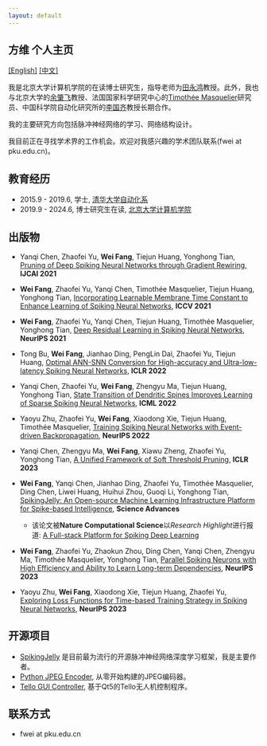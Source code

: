 ```yaml
---
layout: default
---
```

## 方维 个人主页

[[English]](./index.md) [[中文]](./index_cn.md)

我是北京大学计算机学院的在读博士研究生，指导老师为[田永鸿](https://www.pkuml.org/staff/yhtian-cn.html)教授。此外，我也与北京大学的[余肇飞](https://yuzhaofei.github.io/)教授、法国国家科学研究中心的[Timothée Masquelier](https://cerco.cnrs.fr/pagesp/tim/)研究员、中国科学院自动化研究所的[李国齐](https://casialiguoqi.github.io/)教授长期合作。

我的主要研究方向包括脉冲神经网络的学习、网络结构设计。

我目前正在寻找学术界的工作机会。欢迎对我感兴趣的学术团队联系(fwei at pku.edu.cn)。

## 教育经历

- 2015.9 - 2019.6, 学士, [清华大学自动化系](https://www.au.tsinghua.edu.cn/)
- 2019.9 -  2024.6, 博士研究生在读, [北京大学计算机学院](https://cs.pku.edu.cn/)

## 出版物

- Yanqi Chen, Zhaofei Yu, **Wei Fang**, Tiejun Huang, Yonghong Tian, [Pruning of Deep Spiking Neural Networks through Gradient Rewiring](https://www.ijcai.org/proceedings/2021/236), **IJCAI 2021**
- **Wei Fang**, Zhaofei Yu, Yanqi Chen, Timothée Masquelier, Tiejun Huang, Yonghong Tian, [Incorporating Learnable Membrane Time Constant to Enhance Learning of Spiking Neural Networks](https://openaccess.thecvf.com/content/ICCV2021/html/Fang_Incorporating_Learnable_Membrane_Time_Constant_To_Enhance_Learning_of_Spiking_ICCV_2021_paper.html), **ICCV 2021**
- **Wei Fang**, Zhaofei Yu, Yanqi Chen, Tiejun Huang, Timothée Masquelier, Yonghong Tian, [Deep Residual Learning in Spiking Neural Networks](https://proceedings.neurips.cc/paper/2021/hash/afe434653a898da20044041262b3ac74-Abstract.html), **NeurIPS 2021**
- Tong Bu, **Wei Fang**, Jianhao Ding, PengLin Dai, Zhaofei Yu, Tiejun Huang, [Optimal ANN-SNN Conversion for High-accuracy and Ultra-low-latency Spiking Neural Networks](https://openreview.net/forum?id=7B3IJMM1k_M), **ICLR 2022**
- Yanqi Chen, Zhaofei Yu, **Wei Fang**, Zhengyu Ma, Tiejun Huang, Yonghong Tian, [State Transition of Dendritic Spines Improves Learning of Sparse Spiking Neural Networks](https://proceedings.mlr.press/v162/chen22ac.html), **ICML 2022**
- Yaoyu Zhu, Zhaofei Yu, **Wei Fang**, Xiaodong Xie, Tiejun Huang, Timothée Masquelier, [Training Spiking Neural Networks with Event-driven Backpropagation](https://papers.nips.cc/paper_files/paper/2022/hash/c4e5f4de1b3cfc838eec6484d0b85378-Abstract-Conference.html), **NeurIPS 2022**
- Yanqi Chen, Zhengyu Ma, **Wei Fang**, Xiawu Zheng, Zhaofei Yu, Yonghong Tian, [A Unified Framework of Soft Threshold Pruning](https://openreview.net/forum?id=cCFqcrq0d8), **ICLR 2023**
- **Wei Fang**, Yanqi Chen, Jianhao Ding, Zhaofei Yu, Timothée Masquelier, Ding Chen, Liwei Huang, Huihui Zhou, Guoqi Li, Yonghong Tian, [SpikingJelly: An   Open-source Machine Learning Infrastructure Platform for Spike-based   Intelligence](https://www.science.org/doi/10.1126/sciadv.adi1480), **Science Advances**
  - 该论文被**Nature Computational Science**以*Research Highlight*进行报道: [A Full-stack Platform for Spiking Deep Learning](https://www.nature.com/articles/s43588-023-00565-5)

- **Wei Fang**, Zhaofei Yu, Zhaokun Zhou, Ding Chen, Yanqi Chen, Zhengyu Ma, Timothée Masquelier, Yonghong Tian, [Parallel Spiking Neurons with High Efficiency and Ability to Learn Long-term Dependencies](https://papers.nips.cc/paper_files/paper/2023/hash/a834ac3dfdb90da54292c2c932c997cc-Abstract-Conference.html), **NeurIPS 2023**
- Yaoyu Zhu, **Wei Fang**, Xiaodong Xie, Tiejun Huang, Zhaofei Yu, [Exploring Loss Functions for Time-based Training Strategy in Spiking Neural Networks](https://papers.nips.cc/paper_files/paper/2023/hash/cde874a797a8300da693d5e412b7fdc0-Abstract-Conference.html), **NeurIPS 2023**

## 开源项目

- [SpikingJelly](https://github.com/fangwei123456/spikingjelly) 是目前最为流行的开源脉冲神经网络深度学习框架，我是主要作者。
- [Python JPEG Encoder](https://github.com/fangwei123456/python-jpeg-encoder), 从零开始构建的JPEG编码器。
- [Tello GUI Controller](https://github.com/fangwei123456/telloGUIController), 基于Qt5的Tello无人机控制程序。

## 联系方式

- fwei at pku.edu.cn